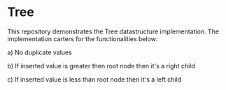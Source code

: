 # Tree

This repository demonstrates the Tree datastructure implementation. The implementation carters for the functionalities below:

a) No duplicate values

b) If inserted value is greater then root node then it's a right child

c) If inserted value is less than root node then it's a left child
